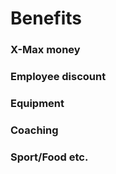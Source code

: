 # Benefits

### X-Max money

### Employee discount

### Equipment

### Coaching

### Sport/Food etc. 

